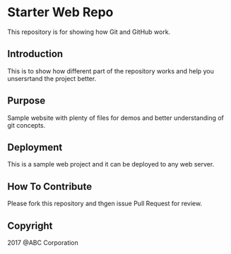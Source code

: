 # Starter Web Repo

This repository is for showing how Git and GitHub work.

## Introduction

This is to show how different part of the repository works and help you unsersrtand the project better. 

## Purpose

Sample website with plenty of files for demos and better understanding of git concepts.

## Deployment

This is a sample web project and it can be deployed to any web server. 

## How To Contribute

Please fork this repository and thgen issue Pull Request for review.

## Copyright

2017 @ABC Corporation
